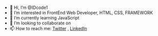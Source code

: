 - 👋 Hi, I’m @IDcode1
- 👀 I’m interested in FrontEnd Web Developer, HTML, CSS, FRAMEWORK
- 🌱 I’m currently learning JavaScript
- 💞️ I’m looking to collaborate on 
- 📫 How to reach me: [Twitter](https://twitter.com/idcode_1) , [LinkedIn](https://www.linkedin.com/in/idcode)

<!---
IDcode1/IDcode1 is a ✨ special ✨ repository because its `README.md` (this file) appears on your GitHub profile.
You can click the Preview link to take a look at your changes.
--->
